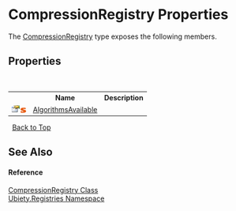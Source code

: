 # CompressionRegistry Properties
 

The <a href="17011c86-9c29-42f2-8614-8582fa3dfe21">CompressionRegistry</a> type exposes the following members.


## Properties
&nbsp;<table><tr><th></th><th>Name</th><th>Description</th></tr><tr><td>![Public property](media/pubproperty.gif "Public property")![Static member](media/static.gif "Static member")</td><td><a href="959df12c-bc6c-a783-cc24-9ce138aed451">AlgorithmsAvailable</a></td><td /></tr></table>&nbsp;
<a href="#compressionregistry-properties">Back to Top</a>

## See Also


#### Reference
<a href="17011c86-9c29-42f2-8614-8582fa3dfe21">CompressionRegistry Class</a><br /><a href="791581ab-2905-a80d-d171-7e10c795463e">Ubiety.Registries Namespace</a><br />